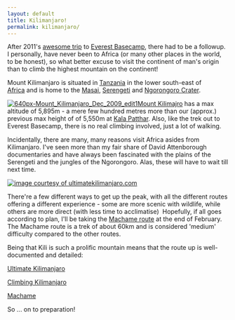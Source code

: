 ```yaml
---
layout: default
title: Kilimanjaro!
permalink: kilimanjaro/
---
```

After 2011's [awesome trip](http://philshum.co.uk/trekking-everest/) to [Everest Basecamp](http://en.wikipedia.org/wiki/Everest_Base_Camp), there had to be a followup. I personally, have never been to Africa (or many other places in the world, to be honest), so what better excuse to visit the continent of man's origin than to climb the highest mountain on the continent!

Mount Kilimanjaro is situated in [Tanzania](http://en.wikipedia.org/wiki/Tanzania) in the lower south-east of [Africa](http://en.wikipedia.org/wiki/East_Africa) and is home to the [Masai](http://en.wikipedia.org/wiki/Maasai_people), [Serengeti](http://en.wikipedia.org/wiki/Serengeti) and [Ngorongoro Crater](http://en.wikipedia.org/wiki/Ngorongoro_Conservation_Area#Ngorongoro_Crater).

[<img alt="640px-Mount_Kilimanjaro_Dec_2009_edit1" src="{{ site.baseurl }}/assets/640px-Mount_Kilimanjaro_Dec_2009_edit1.jpg" />Mount Kilimajro](http://en.wikipedia.org/wiki/Mount_Kilimanjaro) has a max altitude of 5,895m - a mere few hundred metres more than our (approx.) previous max height of of 5,550m at [Kala Patthar](http://en.wikipedia.org/wiki/Kala_Patthar). Also, like the trek out to Everest Basecamp, there is no real climbing involved, just a lot of walking.

Incidentally, there are many, many reasons visit Africa asides from Kilimanjaro. I've seen more than my fair share of David Attenborough documentaries and have always been fascinated with the plains of the Serengeti and the jungles of the Ngorongoro. Alas, these will have to wait till next time.

[<img alt="image courtesy of ultimatekilimanjaro.com" src="{{ site.baseurl }}/assets/map8.jpg" />](http://www.ultimatekilimanjaro.com/routes.htm)

There're a few different ways to get up the peak, with all the different routes offering a different experience - some are more scenic with wildlife, while others are more direct (with less time to acclimatise)  Hopefully, if all goes according to plan, I'll be taking the [Machame route](http://en.wikipedia.org/wiki/Mount_Kilimanjaro_climbing_routes#Machame) at the end of February. The Machame route is a trek of about 60km and is considered 'medium' difficulty compared to the other routes.

Being that Kili is such a prolific mountain means that the route up is well-documented and detailed:

[Ultimate Kilimanjaro](http://www.ultimatekilimanjaro.com/index.htm)

[Climbing Kilimanjaro](http://www.climbingkilimanjaro.com/)

[Machame](http://machame.com/)

So ... on to preparation!
